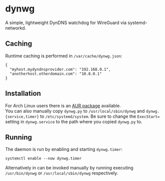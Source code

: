# dynwg
A simple, lightweight DynDNS watchdog for WireGuard via systemd-networkd.

## Caching
Runtime caching is performed in `/var/cache/dynwg.json`:

    {
      "myhost.mydyndnsprovider.com": "192.168.0.1",
      "anotherhost.otherdomain.com": "10.8.0.1"
    }

## Installation
For Arch Linux users there is an [AUR package](https://aur.archlinux.org/packages/dynwg-git/) available.  
You can also manually copy `dynwg.py` to `/usr/local/sbin/dynwg` and `dynwg.{service,timer}` to `/etc/systemd/system`. Be sure to change the `ExecStart=` setting in `dynwg.service` to the path where you copied `dynwg.py` to.

## Running
The daemon is run by enabling and starting `dynwg.timer`:

    systemctl enable --now dynwg.timer

Alternatively in can be invoked manually by running executing `/usr/bin/dynwg` or `/usr/local/sbin/dynwg` respectively.
